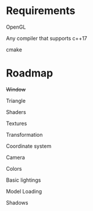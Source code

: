 # Requirements

OpenGL

  Any compiler that supports c++17

  cmake


  # Roadmap
  
  ~~Window~~
  
  Triangle
  
  Shaders
  
  Textures
  
  Transformation
  
  Coordinate system
  
  Camera
  
  Colors
  
  Basic lightings
  
  Model Loading
  
  Shadows
  
